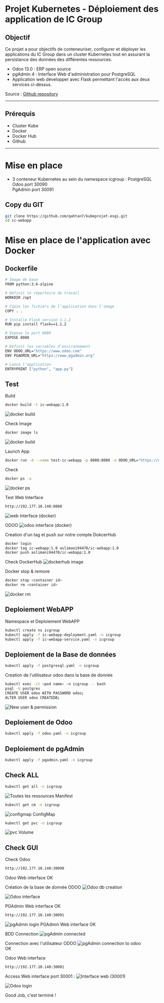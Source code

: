 # Projet Kubernetes - Déploiement des application de IC Group
 
## Objectif

Ce projet a pour objectifs de  conteneuriser, configurer et déployer les applications du IC Group dans un cluster Kubernetes tout en assurant la persistance des données des différentes ressources.  
- Odoo 13.0 : ERP open source  
- pgAdmin 4 : Interface Web d'administration pour PostgreSQL  
- Application web développer avec Flask permettant l'accès aux deux services ci-dessus.  
  
Source :  [Github repository](https://github.com/OlivierKouokam/mini-projet-5esgi)   

---
 
## Prérequis
 
- Cluster Kube
- Docker 
- Docker Hub
- Github 

 
---

# Mise en place

- 3 conteneur Kubernetes au sein du namespace icgroup : 
PostgreSQL
Odoo port 30090  
PgAdmin port 30091
  
## Copy du GIT
 
```bash
git clone https://github.com/qahtan7/kubeprojet-esgi.git
cd ic-webapp
```

# Mise en place de l'application avec Docker 

## Dockerfile

```bash
# Image de base
FROM python:3.6-alpine

# Définit le répertoire de travail
WORKDIR /opt

# Copie les fichiers de l’application dans l’image
COPY . .

# Installe Flask version 1.1.2
RUN pip install flask==1.1.2

# Expose le port 8080
EXPOSE 8080

# Définit les variables d’environnement
ENV ODOO_URL="https://www.odoo.com"
ENV PGADMIN_URL="https://www.pgadmin.org"

# Lance l’application
ENTRYPOINT ["python", "app.py"]
```

## Test 

Build 
```bash
docker build -t ic-webapp:1.0
```
![docker build](./images/build.png)

Check Image
```bash
docker image ls
```
![docker build](./images/image_ls.png)

Launch App
```bash
docker run -d --name test-ic-webapp -p 8080:8080 -e ODOO_URL="https://www.odoo.com" -e PGADMIN_URL="https://www.pgmain.org" ic-webapp:1.0
```
Check
```bash
docker ps -a
```
![docker ps](./images/run_ps.png)

Test Web Interface

```bash
http://192.177.10.140:8080
```
![web interface (docker)](./images/gui_test.png)

ODOO
![odoo interface (docker)](./images/gui_test2.png)

Creation d'un tag et push sur notre compte DokcerHub

```bash
docker login
docker tag ic-webapp:1.0 aslimani94470/ic-webapp:1.0
docker push aslimani94470/ic-webapp:1.0
```

Check DockerHub 
![dockerhub image](./images/docker_hub.png)

Docker stop & remove 
```bash
docker stop <container id>
docker rm <container id>
```
![docker rm](./images/stop_rm_test.png)

## Deploiement WebAPP

Namespace et Deploiement WebAPP

```bash
kubectl create ns icgroup 
kubectl apply -f ic-webapp-deployment.yaml -n icgroup  
kubectl apply -f ic-webapp-service.yaml -n icgroup  
```
## Deploiement de la Base de données

```bash
kubectl apply -f postgresql.yaml -n icgroup  
```
Creation de l'utilisateur odoo dans la base de donnée 

```bash
kubectl exec -it <pod name> -n icgroup -- bash
psql -U postgres
CREATE USER odoo WITH PASSWORD odoo;  
ALTER USER odoo CREATEDB;
```
![New user & permission](./images/user_alter_bdd.png)

## Deploiement de Odoo
```bash
kubectl apply -f odoo.yaml -n icgroup  
```
## Deploiement de pgAdmin
```bash
kubectl apply -f pgadmin.yaml -n icgroup  
```
## Check ALL

```bash
kubectl get all -n icgroup  
```
![Toutes les ressources](./images/all_kubectl.png) 
Manifest 

```bash
kubectl get cm -n icgroup  
```
![configmap](./images/cm.png) 
ConfigMap  

```bash
kubectl get pvc -n icgroup  
```
![pvc](./images/pvc.png) 
Volume

## Check GUI 

Check Odoo 

```bash
http://192.177.10.140:30090 
```
Odoo Web interface OK

Création de la base de donnée ODOO
![Odoo db creation](./images/odoo_gui.png) 

![Odoo interface](./images/odoo_create.png) 


PGAdmin Web interface OK 

```bash
http://192.177.10.140:30091 
```
![pgAdmin login](./images/pgadmin_gui.png) 
PGAdmin Web interface OK

BDD Connection
![pgAdmin connected](./images/pgadmin_connect.png)

Connection avec l'utilisateur ODOO
![pgAdmin connection to odoo](./images/pgadmin_odoo.png)   
OK

Odoo Web interface
```bash
http://192.177.10.140:30001  
```
Access Web interface port 30001 :
![Interface web (30001)](./images/webapp.png)  


![Odoo login](./images/webapp_odoo_pgadmin.png)  

Good Job, c'est terminé !  


